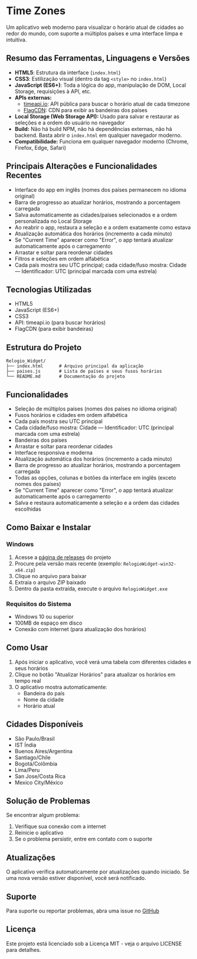# Time Zones

Um aplicativo web moderno para visualizar o horário atual de cidades ao redor do mundo, com suporte a múltiplos países e uma interface limpa e intuitiva.

## Resumo das Ferramentas, Linguagens e Versões

- **HTML5**: Estrutura da interface (`index.html`)
- **CSS3**: Estilização visual (dentro da tag `<style>` no `index.html`)
- **JavaScript (ES6+)**: Toda a lógica do app, manipulação de DOM, Local Storage, requisições à API, etc.
- **APIs externas:**
  - [timeapi.io](https://timeapi.io): API pública para buscar o horário atual de cada timezone
  - [FlagCDN](https://flagcdn.com): CDN para exibir as bandeiras dos países
- **Local Storage (Web Storage API):** Usado para salvar e restaurar as seleções e a ordem do usuário no navegador
- **Build:** Não há build NPM, não há dependências externas, não há backend. Basta abrir o `index.html` em qualquer navegador moderno.
- **Compatibilidade:** Funciona em qualquer navegador moderno (Chrome, Firefox, Edge, Safari)

## Principais Alterações e Funcionalidades Recentes

- Interface do app em inglês (nomes dos países permanecem no idioma original)
- Barra de progresso ao atualizar horários, mostrando a porcentagem carregada
- Salva automaticamente as cidades/paises selecionados e a ordem personalizada no Local Storage
- Ao reabrir o app, restaura a seleção e a ordem exatamente como estava
- Atualização automática dos horários (incremento a cada minuto)
- Se "Current Time" aparecer como "Error", o app tentará atualizar automaticamente após o carregamento
- Arrastar e soltar para reordenar cidades
- Filtros e seleções em ordem alfabética
- Cada país mostra seu UTC principal; cada cidade/fuso mostra: Cidade — Identificador: UTC (principal marcada com uma estrela)

## Tecnologias Utilizadas

- HTML5
- JavaScript (ES6+)
- CSS3
- API: timeapi.io (para buscar horários)
- FlagCDN (para exibir bandeiras)

## Estrutura do Projeto

```
Relogio_Widget/
├── index.html      # Arquivo principal da aplicação
├── paises.js       # Lista de países e seus fusos horários
└── README.md       # Documentação do projeto
```

## Funcionalidades

- Seleção de múltiplos países (nomes dos países no idioma original)
- Fusos horários e cidades em ordem alfabética
- Cada país mostra seu UTC principal
- Cada cidade/fuso mostra: Cidade — Identificador: UTC (principal marcada com uma estrela)
- Bandeiras dos países
- Arrastar e soltar para reordenar cidades
- Interface responsiva e moderna
- Atualização automática dos horários (incremento a cada minuto)
- Barra de progresso ao atualizar horários, mostrando a porcentagem carregada
- Todas as opções, colunas e botões da interface em inglês (exceto nomes dos países)
- Se "Current Time" aparecer como "Error", o app tentará atualizar automaticamente após o carregamento
- Salva e restaura automaticamente a seleção e a ordem das cidades escolhidas

## Como Baixar e Instalar

### Windows
1. Acesse a [página de releases](https://github.com/seu-usuario/RelogioWidget/releases) do projeto
2. Procure pela versão mais recente (exemplo: `RelogioWidget-win32-x64.zip`)
3. Clique no arquivo para baixar
4. Extraia o arquivo ZIP baixado
5. Dentro da pasta extraída, execute o arquivo `RelogioWidget.exe`

### Requisitos do Sistema
- Windows 10 ou superior
- 100MB de espaço em disco
- Conexão com internet (para atualização dos horários)

## Como Usar
1. Após iniciar o aplicativo, você verá uma tabela com diferentes cidades e seus horários
2. Clique no botão "Atualizar Horários" para atualizar os horários em tempo real
3. O aplicativo mostra automaticamente:
   - Bandeira do país
   - Nome da cidade
   - Horário atual

## Cidades Disponíveis
- São Paulo/Brasil
- IST Índia
- Buenos Aires/Argentina
- Santiago/Chile
- Bogotá/Colômbia
- Lima/Peru
- San Jose/Costa Rica
- Mexico City/México

## Solução de Problemas
Se encontrar algum problema:
1. Verifique sua conexão com a internet
2. Reinicie o aplicativo
3. Se o problema persistir, entre em contato com o suporte

## Atualizações
O aplicativo verifica automaticamente por atualizações quando iniciado. Se uma nova versão estiver disponível, você será notificado.

## Suporte
Para suporte ou reportar problemas, abra uma issue no [GitHub](https://github.com/seu-usuario/RelogioWidget/issues)

## Licença

Este projeto está licenciado sob a Licença MIT - veja o arquivo LICENSE para detalhes. 
